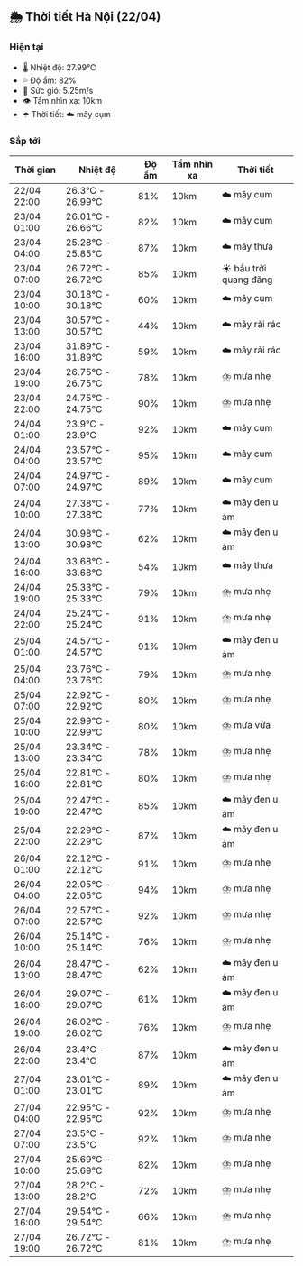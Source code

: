 ## 🌦️ Thời tiết Hà Nội (22/04)

### Hiện tại

- 🌡️ Nhiệt độ: 27.99℃
- 💦 Độ ẩm: 82%
- 💨 Sức gió: 5.25m/s
- 👁️ Tầm nhìn xa: 10km
- ☂️ Thời tiết: ☁️ mây cụm

### Sắp tới

| Thời gian | Nhiệt độ | Độ ẩm | Tầm nhìn xa | Thời tiết |
| --- | --- | --- | --- | --- |
| 22/04 22:00 | 26.3℃ - 26.99℃ | 81% | 10km | ☁️ mây cụm |
| 23/04 01:00 | 26.01℃ - 26.66℃ | 82% | 10km | ☁️ mây cụm |
| 23/04 04:00 | 25.28℃ - 25.85℃ | 87% | 10km | ☁️ mây thưa |
| 23/04 07:00 | 26.72℃ - 26.72℃ | 85% | 10km | ☀️ bầu trời quang đãng |
| 23/04 10:00 | 30.18℃ - 30.18℃ | 60% | 10km | ☁️ mây cụm |
| 23/04 13:00 | 30.57℃ - 30.57℃ | 44% | 10km | ☁️ mây rải rác |
| 23/04 16:00 | 31.89℃ - 31.89℃ | 59% | 10km | ☁️ mây rải rác |
| 23/04 19:00 | 26.75℃ - 26.75℃ | 78% | 10km | ⛈️ mưa nhẹ |
| 23/04 22:00 | 24.75℃ - 24.75℃ | 90% | 10km | ⛈️ mưa nhẹ |
| 24/04 01:00 | 23.9℃ - 23.9℃ | 92% | 10km | ☁️ mây cụm |
| 24/04 04:00 | 23.57℃ - 23.57℃ | 95% | 10km | ☁️ mây cụm |
| 24/04 07:00 | 24.97℃ - 24.97℃ | 89% | 10km | ☁️ mây cụm |
| 24/04 10:00 | 27.38℃ - 27.38℃ | 77% | 10km | ☁️ mây đen u ám |
| 24/04 13:00 | 30.98℃ - 30.98℃ | 62% | 10km | ☁️ mây đen u ám |
| 24/04 16:00 | 33.68℃ - 33.68℃ | 54% | 10km | ☁️ mây thưa |
| 24/04 19:00 | 25.33℃ - 25.33℃ | 79% | 10km | ⛈️ mưa nhẹ |
| 24/04 22:00 | 25.24℃ - 25.24℃ | 91% | 10km | ⛈️ mưa nhẹ |
| 25/04 01:00 | 24.57℃ - 24.57℃ | 91% | 10km | ☁️ mây đen u ám |
| 25/04 04:00 | 23.76℃ - 23.76℃ | 79% | 10km | ⛈️ mưa nhẹ |
| 25/04 07:00 | 22.92℃ - 22.92℃ | 80% | 10km | ⛈️ mưa nhẹ |
| 25/04 10:00 | 22.99℃ - 22.99℃ | 80% | 10km | ⛈️ mưa vừa |
| 25/04 13:00 | 23.34℃ - 23.34℃ | 78% | 10km | ⛈️ mưa nhẹ |
| 25/04 16:00 | 22.81℃ - 22.81℃ | 80% | 10km | ⛈️ mưa nhẹ |
| 25/04 19:00 | 22.47℃ - 22.47℃ | 85% | 10km | ☁️ mây đen u ám |
| 25/04 22:00 | 22.29℃ - 22.29℃ | 87% | 10km | ☁️ mây đen u ám |
| 26/04 01:00 | 22.12℃ - 22.12℃ | 91% | 10km | ⛈️ mưa nhẹ |
| 26/04 04:00 | 22.05℃ - 22.05℃ | 94% | 10km | ⛈️ mưa nhẹ |
| 26/04 07:00 | 22.57℃ - 22.57℃ | 92% | 10km | ⛈️ mưa nhẹ |
| 26/04 10:00 | 25.14℃ - 25.14℃ | 76% | 10km | ⛈️ mưa nhẹ |
| 26/04 13:00 | 28.47℃ - 28.47℃ | 62% | 10km | ☁️ mây đen u ám |
| 26/04 16:00 | 29.07℃ - 29.07℃ | 61% | 10km | ☁️ mây đen u ám |
| 26/04 19:00 | 26.02℃ - 26.02℃ | 76% | 10km | ⛈️ mưa nhẹ |
| 26/04 22:00 | 23.4℃ - 23.4℃ | 87% | 10km | ☁️ mây đen u ám |
| 27/04 01:00 | 23.01℃ - 23.01℃ | 89% | 10km | ☁️ mây đen u ám |
| 27/04 04:00 | 22.95℃ - 22.95℃ | 92% | 10km | ⛈️ mưa nhẹ |
| 27/04 07:00 | 23.5℃ - 23.5℃ | 92% | 10km | ⛈️ mưa nhẹ |
| 27/04 10:00 | 25.69℃ - 25.69℃ | 82% | 10km | ⛈️ mưa nhẹ |
| 27/04 13:00 | 28.2℃ - 28.2℃ | 72% | 10km | ⛈️ mưa nhẹ |
| 27/04 16:00 | 29.54℃ - 29.54℃ | 66% | 10km | ⛈️ mưa nhẹ |
| 27/04 19:00 | 26.72℃ - 26.72℃ | 81% | 10km | ⛈️ mưa nhẹ |
